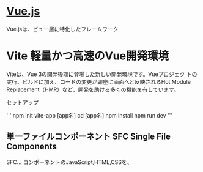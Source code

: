 # [Vue.js](https://jp.vuejs.org/index.html)

Vue.jsは、ビュー層に特化したフレームワーク

# Vite 軽量かつ高速のVue開発環境
Viteは、Vue 3の開発後期に登場した新しい開発環境です。Vueプロジェク
トの実行、ビルドに加え、コードの変更が即座に画面へと反映されるHot Module Replacement（HMR）など、開発を助ける多くの機能を有しています。

セットアップ

'''
npm init vite-app [app名]
cd [app名]
npm install
npm run dev
'''

## 単一ファイルコンポーネント SFC Single File Components
SFC... コンポーネントのJavaScript,HTML,CSSを、<template>,<script>などのブロックを使用して単一ファイルに記述する。
そのため、分散されたファイルから必要なコードを探す手間がなく、コンポーネントに必要な関心ごとを1箇所に集約できる。

*src/componentsに配置する*
SFCを利用するときはsrc/App.vueでインポートする


## componentsの作成
src/components内に作成する
src/App.vueで<template>で使用できるようにimportする


'''vue
<template>
    <ul>
        <li>
            {{ todo }}  
            <!-- Mustache構文といわれる二重の波かっこを使用してJavaScriptを記述する方法-->
        </li>
    </ul>
</template>
<script>
    export default {
        // dataオプションのreturnに定義されたプロパティは、コンポーネントのプロパティとして状態を保持し、<template>で使用できる
        data() {
            return { todo: 'Go out to sea'}
        }
    }
</script>
'''

### 属性値のバインディング
属性の先頭に**v-bind:**とつけて、**v-bind:属性名**と記述すると属性の値にJavaScript式を記述できるようになり、属性に式の結果を与えることができる
'''vue
<template>
    <ul>
        <li v-bind:title="todo">
            {{ todo }}  
            <!-- Mustache構文といわれる二重の波かっこを使用してJavaScriptを記述する方法-->
        </li>
    </ul>
</template>
<script>
    export default {
        // dataオプションのreturnに定義されたプロパティは、コンポーネントのプロパティとして状態を保持し、<template>で使用できる
        data() {
            return { todo: 'Go out to sea'}
        }
    }
</script>
'''